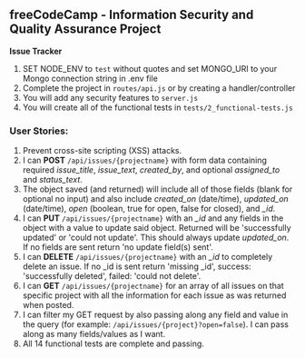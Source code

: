 **freeCodeCamp** - Information Security and Quality Assurance Project
------

**Issue Tracker**

1) SET NODE_ENV to `test` without quotes and set MONGO_URI to your Mongo connection string in .env file
2) Complete the project in `routes/api.js` or by creating a handler/controller
3) You will add any security features to `server.js`
4) You will create all of the functional tests in `tests/2_functional-tests.js`

### User Stories:

1. Prevent cross-site scripting (XSS) attacks.
2. I can **POST** `/api/issues/{projectname}` with form data containing required *issue_title*, *issue_text*, *created_by*, and optional *assigned_to* and *status_text*.
3. The object saved (and returned) will include all of those fields (blank for optional no input) and also include *created_on* (date/time), *updated_on* (date/time), *open* (boolean, true for open, false for closed), and *_id*.
4. I can **PUT** `/api/issues/{projectname}` with an *_id* and any fields in the object with a value to update said object. Returned will be 'successfully updated' or 'could not update'. This should always update *updated_on*. If no fields are sent return 'no update field(s) sent'.
5. I can **DELETE** `/api/issues/{projectname}` with an *_id* to completely delete an issue. If no _id is sent return 'missing _id', success: 'successfully deleted', failed: 'could not delete'.
6. I can **GET** `/api/issues/{projectname}` for an array of all issues on that specific project with all the information for each issue as was returned when posted.
7. I can filter my GET request by also passing along any field and value in the query (for example: `/api/issues/{project}?open=false`). I can pass along as many fields/values as I want.
8. All 14 functional tests are complete and passing.
